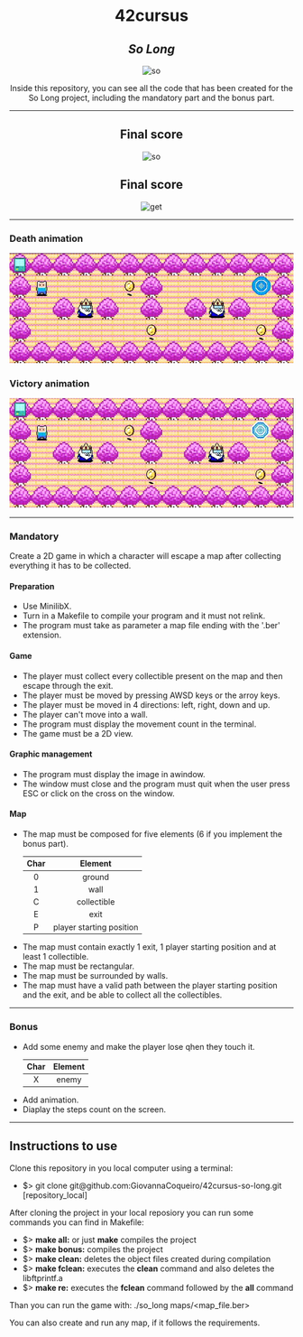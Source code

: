 <h1 align=center>
	<b>42cursus</b>
</h1>

<div align=center>
	<h2>
		<i>So Long</i>
	</h2>
	<img src="https://github.com/GiovannaCoqueiro/42cursus-so-long/assets/115947494/1b0cbee1-bdcd-41a1-be16-0fcf297a756e" alt=so long badge/>
	<p align=center>
    		Inside this repository, you can see all the code that has been created for the So Long project, including the mandatory part and the bonus part.
	</p>
</div>

---

<div align=center>
	<h2>
		Final score
	</h2>
	<img src="https://github.com/GiovannaCoqueiro/42cursus-so-long/assets/115947494/fabaeaf5-3b12-46fc-af5c-104c03b28526" alt=so long grade/>
</div>

<div align=center>
	<h2>
		Final score
	</h2>
	<img src="https://github.com/GiovannaCoqueiro/42cursus-get-next-line/assets/115947494/54772633-0e45-4d33-9f0f-f7fa5b8c89ce" alt=get next line grade/>
</div>

---

<h3 align=left>
  Death animation
</h3>
  <img src="https://github.com/GiovannaCoqueiro/42cursus-so-long/blob/main/gifs/death_animation.gif" alt=death animation/>

<h3 align=left>
  Victory animation
</h3>
  <img src="https://github.com/GiovannaCoqueiro/42cursus-so-long/blob/main/gifs/victory_animation.gif" alt=victory animation/>

---

<h3 align=left>
    Mandatory
</h3>
<p>
  Create a 2D game in which a character will escape a map after collecting everything it has to be collected.
</p>

<h4 align=left>
  Preparation
</h4>
<ul>
  <li>Use MinilibX.</li>
  <li>Turn in a Makefile to compile your program and it must not relink.</li>
  <li>The program must take as parameter a map file ending with the '.ber' extension.</li>
</ul>

<h4 align=left>
  Game
</h4>
<ul>
  <li>The player must collect every collectible present on the map and then escape through the exit.</li>
  <li>The player must be moved by pressing AWSD keys or the arroy keys.</li>
  <li>The player must be moved in 4 directions: left, right, down and up.</li>
  <li>The player can't move into a wall.</li>
  <li>The program must display the movement count in the terminal.</li>
  <li>The game must be a 2D view.</li>
</ul>

<h4 align=left>
  Graphic management
</h4>
<ul>
  <li>The program must display the image in  awindow.</li>
  <li>The window must close and the program must quit when the user press ESC or click on the cross on the window.</li>
</ul>

<h4 align=left>
  Map
</h4>
<ul>
  <li>The map must be composed for five elements (6 if you implement the bonus part).</li>

  | Char | Element |
  | :---: | :---: |
  | 0 | ground |
  | 1 | wall |
  | C | collectible |
  | E | exit |
  | P | player starting position |

  <li>The map must contain exactly 1 exit, 1 player starting position and at least 1 collectible.</li>
  <li>The map must be rectangular.</li>
  <li>The map must be surrounded by walls.</li>
  <li>The map must have a valid path between the player starting position and the exit, and be able to collect all the collectibles.</li>
</ul>

---

<h3 align=left>
    Bonus
</h3>
<ul>
  <li>Add some enemy and make the player lose qhen they touch it.</li>
	
  | Char | Element |
  | :---: | :---: |
  | X | enemy |
  
  <li>Add animation.</li>
  <li>Diaplay the steps count on the screen.</li>
</ul>

---

<h2>
    Instructions to use
</h2>
Clone this repository in you local computer using a terminal:
<ul>
	<li>$> git clone git@github.com:GiovannaCoqueiro/42cursus-so-long.git [repository_local]</li>
</ul>
		
After cloning the project in your local reposiory you can run some commands you can find in Makefile:
<ul>
	<li>$> <b>make all:</b> or just <b>make</b> compiles the project</li>
	<li>$> <b>make bonus:</b> compiles the project</li>
	<li>$> <b>make clean:</b> deletes the object files created during compilation</li>
	<li>$> <b>make fclean:</b> executes the <b>clean</b> command and also deletes the libftprintf.a</li>
	<li>$> <b>make re:</b> executes the <b>fclean</b> command followed by the <b>all</b> command</li>
</ul>

Than you can run the game with: ./so_long maps/<map_file.ber>

You can also create and run any map, if it follows the requirements.

